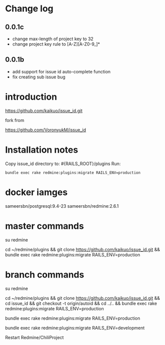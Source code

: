 # Change log

## 0.0.1c
- change max-length of project key to 32
- change project key rule to [A-Z][A-Z0-9_]*

## 0.0.1b
- add support for issue id auto-complete function
- fix creating sub issue bug

# introduction

https://github.com/kaikuo/issue_id.git

fork from 

https://github.com/VoronyukM/issue_id

# Installation notes

Copy issue_id directory to: #{RAILS_ROOT}/plugins
Run: 

```
bundle exec rake redmine:plugins:migrate RAILS_ENV=production
```

# docker iamges

sameersbn/postgresql:9.4-23
sameersbn/redmine:2.6.1

# master commands

su redmine

cd ~/redmine/plugins && git clone https://github.com/kaikuo/issue_id.git && bundle exec rake redmine:plugins:migrate RAILS_ENV=production

# branch  commands
su redmine

cd ~/redmine/plugins && git clone https://github.com/kaikuo/issue_id.git && cd issue_id && git checkout -t origin/autoid && cd ../..  && bundle exec rake redmine:plugins:migrate RAILS_ENV=production

bundle exec rake redmine:plugins:migrate RAILS_ENV=production

bundle exec rake redmine:plugins:migrate RAILS_ENV=development

Restart Redmine/ChiliProject
